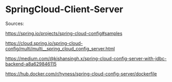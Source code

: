 # SpringCloud-Client-Server

Sources:

https://spring.io/projects/spring-cloud-config#samples

https://cloud.spring.io/spring-cloud-config/multi/multi__spring_cloud_config_server.html

https://medium.com/@kishansingh.x/spring-cloud-config-server-with-jdbc-backend-a8a629846115

https://hub.docker.com/r/hyness/spring-cloud-config-server/dockerfile
